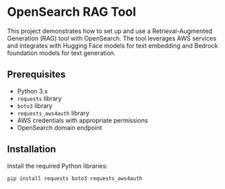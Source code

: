 # OpenSearch RAG Tool

This project demonstrates how to set up and use a Retrieval-Augmented Generation (RAG) tool with OpenSearch. The tool leverages AWS services and integrates with Hugging Face models for text embedding and Bedrock foundation models for text generation.

## Prerequisites

- Python 3.x
- `requests` library
- `boto3` library
- `requests_aws4auth` library
- AWS credentials with appropriate permissions
- OpenSearch domain endpoint

## Installation

Install the required Python libraries:

```bash
pip install requests boto3 requests_aws4auth
